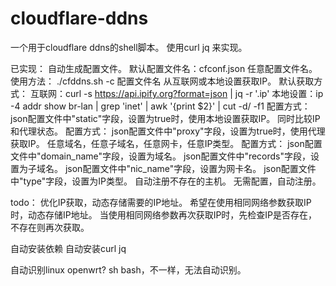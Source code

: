 # cloudflare-ddns
一个用于cloudflare ddns的shell脚本。
使用curl jq 来实现。

已实现：
自动生成配置文件。
    默认配置文件名：cfconf.json
任意配置文件名。
    使用方法：
    ./cfddns.sh -c 配置文件名
从互联网或本地设置获取IP。
    默认获取方式：
        互联网：curl -s https://api.ipify.org?format=json | jq -r '.ip'
        本地设置：ip -4 addr show br-lan | grep 'inet' | awk '{print $2}' | cut -d/ -f1
    配置方式：
        json配置文件中"static"字段，设置为true时，使用本地设置获取IP。
同时比较IP和代理状态。
    配置方式：
        json配置文件中"proxy"字段，设置为true时，使用代理获取IP。
任意域名，任意子域名，任意网卡，任意IP类型。
    配置方式：
        json配置文件中"domain_name"字段，设置为域名。
        json配置文件中"records"字段，设置为子域名。
        json配置文件中"nic_name"字段，设置为网卡名。
        json配置文件中"type"字段，设置为IP类型。
自动注册不存在的主机。
    无需配置，自动注册。

todo：
优化IP获取，动态存储需要的IP地址。
    希望在使用相同网络参数获取IP时，动态存储IP地址。
    当使用相同网络参数再次获取IP时，先检查IP是否存在，不存在则再次获取。
    
自动安装依赖
    自动安装curl jq
    
自动识别linux openwrt?
    sh bash，不一样，无法自动识别。



